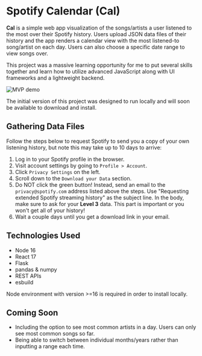 # Spotify Calendar (Cal)
**Cal** is a simple web app visualization of the songs/artists a user listened to the most over their Spotify history. Users upload JSON data files of their history and the app renders a calendar view with the most listened-to song/artist on each day. Users can also choose a specific date range to view songs over.

This project was a massive learning opportunity for me to put several skills together and learn how to utilize advanced JavaScript along with UI frameworks and a lightweight backend.

![MVP demo](./images/demo.gif)

The initial version of this project was designed to run locally and will soon be available to download and install.

## Gathering Data Files
Follow the steps below to request Spotify to send you a copy of your own listening history, but note this may take up to 10 days to arrive:
1. Log in to your Spotify profile in the browser.
2. Visit account settings by going to `Profile > Account`.
3. Click `Privacy Settings` on the left.
4. Scroll down to the `Download your Data` section.
5. Do NOT click the green button! Instead, send an email to the `privacy@spotify.com` address listed above the steps. Use "Requesting extended Spotify streaming history" as the subject line. In the body, make sure to ask for your **Level 3** data. This part is important or you won't get all of your history!
6. Wait a couple days until you get a download link in your email.


## Technologies Used
* Node 16
* React 17
* Flask
* pandas & numpy
* REST APIs
* esbuild

Node environment with version >=16 is required in order to install locally.

## Coming Soon
- Including the option to see most common artists in a day. Users can only see most common songs so far.
- Being able to switch between individual months/years rather than inputting a range each time.

